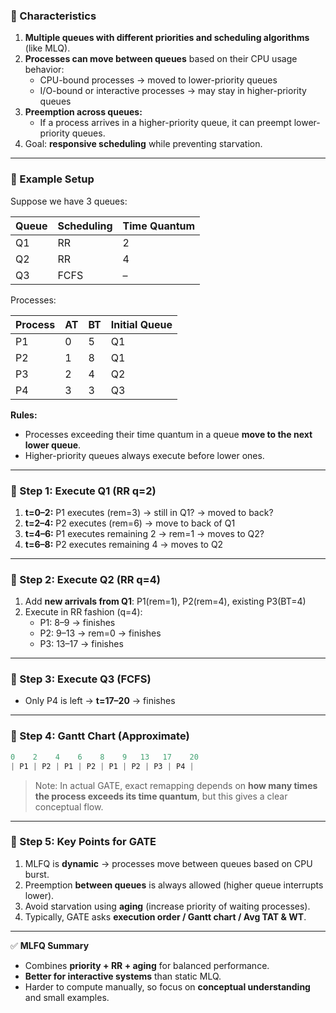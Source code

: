 ### 🔹 Characteristics

1. **Multiple queues with different priorities and scheduling algorithms** (like MLQ).
2. **Processes can move between queues** based on their CPU usage behavior:
    - CPU-bound processes → moved to lower-priority queues
    - I/O-bound or interactive processes → may stay in higher-priority queues
3. **Preemption across queues:**
    - If a process arrives in a higher-priority queue, it can preempt lower-priority queues.
4. Goal: **responsive scheduling** while preventing starvation.

---

### 🔹 Example Setup

Suppose we have 3 queues:

|Queue|Scheduling|Time Quantum|
|---|---|---|
|Q1|RR|2|
|Q2|RR|4|
|Q3|FCFS|–|

Processes:

|Process|AT|BT|Initial Queue|
|---|---|---|---|
|P1|0|5|Q1|
|P2|1|8|Q1|
|P3|2|4|Q2|
|P4|3|3|Q3|

**Rules:**

- Processes exceeding their time quantum in a queue **move to the next lower queue**.
- Higher-priority queues always execute before lower ones.

---

### 🔹 Step 1: Execute Q1 (RR q=2)

1. **t=0–2:** P1 executes (rem=3) → still in Q1? → moved to back?
2. **t=2–4:** P2 executes (rem=6) → move to back of Q1
3. **t=4–6:** P1 executes remaining 2 → rem=1 → moves to Q2?
4. **t=6–8:** P2 executes remaining 4 → moves to Q2

---

### 🔹 Step 2: Execute Q2 (RR q=4)

1. Add **new arrivals from Q1**: P1(rem=1), P2(rem=4), existing P3(BT=4)
2. Execute in RR fashion (q=4):
    - P1: 8–9 → finishes
    - P2: 9–13 → rem=0 → finishes
    - P3: 13–17 → finishes

---

### 🔹 Step 3: Execute Q3 (FCFS)

- Only P4 is left → **t=17–20** → finishes

---

### 🔹 Step 4: Gantt Chart (Approximate)

```kotlin
0    2    4    6    8    9   13   17    20
| P1 | P2 | P1 | P2 | P1 | P2 | P3 | P4 |
```

> Note: In actual GATE, exact remapping depends on **how many times the process exceeds its time quantum**, but this gives a clear conceptual flow.

---

### 🔹 Step 5: Key Points for GATE

1. MLFQ is **dynamic** → processes move between queues based on CPU burst.
2. Preemption **between queues** is always allowed (higher queue interrupts lower).
3. Avoid starvation using **aging** (increase priority of waiting processes).
4. Typically, GATE asks **execution order / Gantt chart / Avg TAT & WT**.

---

✅ **MLFQ Summary**

- Combines **priority + RR + aging** for balanced performance.
- **Better for interactive systems** than static MLQ.
- Harder to compute manually, so focus on **conceptual understanding** and small examples.